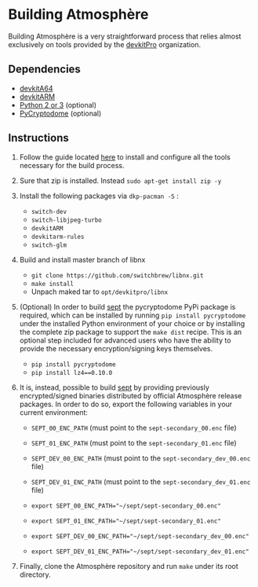 # Building Atmosphère
Building Atmosphère is a very straightforward process that relies almost exclusively on tools provided by the [devkitPro](https://devkitpro.org) organization.

## Dependencies
+ [devkitA64](https://devkitpro.org)
+ [devkitARM](https://devkitpro.org)
+ [Python 2 or 3](https://www.python.org) (optional)
+ [PyCryptodome](https://pypi.org/project/pycryptodome) (optional)

## Instructions
1. Follow the guide located [here](https://devkitpro.org/wiki/Getting_Started) to install and configure all the tools necessary for the build process. 
1. Sure that zip is installed. Instead `sudo apt-get install zip -y`
1. Install the following packages via `dkp-pacman -S` :
    + `switch-dev`
    + `switch-libjpeg-turbo`
    + `devkitARM`
    + `devkitarm-rules`
    + `switch-glm`

1. Build and install master branch of libnx

    + `git clone https://github.com/switchbrew/libnx.git`
    + `make install`
    + Unpach maked tar to `opt/devkitpro/libnx`

1. (Optional) In order to build [sept](components/sept.md) the pycryptodome PyPi package is required, which can be installed by running `pip install pycryptodome` under the installed Python environment of your choice or by installing the complete zip package to support the `make dist` recipe. This is an optional step included for advanced users who have the ability to provide the necessary encryption/signing keys themselves.

    + `pip install pycryptodome`
    + `pip install lz4==0.10.0`

1. It is, instead, possible to build [sept](components/sept.md) by providing previously encrypted/signed binaries distributed by official Atmosphère release packages. In order to do so, export the following variables in your current environment:
    + `SEPT_00_ENC_PATH` (must point to the `sept-secondary_00.enc` file)
    + `SEPT_01_ENC_PATH` (must point to the `sept-secondary_01.enc` file)
    + `SEPT_DEV_00_ENC_PATH` (must point to the `sept-secondary_dev_00.enc` file)
    + `SEPT_DEV_01_ENC_PATH` (must point to the `sept-secondary_dev_01.enc` file)

    + `export SEPT_00_ENC_PATH="~/sept/sept-secondary_00.enc"`
    + `export SEPT_01_ENC_PATH="~/sept/sept-secondary_01.enc"`
    + `export SEPT_DEV_00_ENC_PATH="~/sept/sept-secondary_dev_00.enc"`
    + `export SEPT_DEV_01_ENC_PATH="~/sept/sept-secondary_dev_01.enc"`

1. Finally, clone the Atmosphère repository and run `make` under its root directory.
